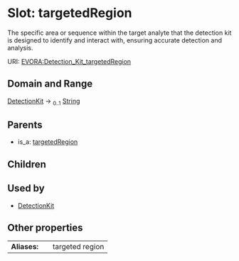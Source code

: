 
# Slot: targetedRegion

The specific area or sequence within the target analyte that the detection kit is designed to identify and interact with, ensuring accurate detection and analysis.

URI: [EVORA:Detection_Kit_targetedRegion](https://evora-project.eu/Detection_Kit_targetedRegion)


## Domain and Range

[DetectionKit](DetectionKit.md) &#8594;  <sub>0..1</sub> [String](types/String.md)

## Parents

 *  is_a: [targetedRegion](targetedRegion.md)

## Children


## Used by

 * [DetectionKit](DetectionKit.md)

## Other properties

|  |  |  |
| --- | --- | --- |
| **Aliases:** | | targeted region |